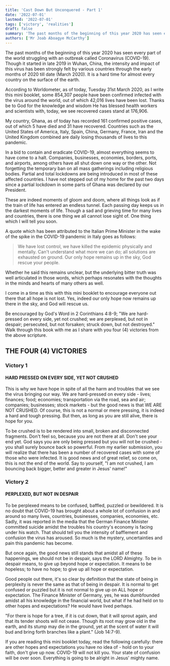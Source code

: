 ```yaml
---
title: 'Cast Down But Unconquered - Part 1'
date: '2022-07-01'
lastmod: '2022-07-01'
tags: ['victory', 'realities']
draft: false
summary: 'The past months of the beginning of this year 2020 has seen every part of the world struggling with an outbreak called Coronavirus (COVID-19). Though it started in late 2019 in Wuhan, China, the intensity and impact of this virus has been strongly felt by various countries through the early months of 2020 till date (March 2020).'
authors: ['Mr Joab Aboagye McCarthy']
---
```


The past months of the beginning of this year 2020 has seen every part of the world struggling with an outbreak called Coronavirus (COVID-19). Though it started in late 2019 in Wuhan, China, the intensity and impact of this virus has been strongly felt by various countries through the early months of 2020 till date (March 2020). It is a hard time for almost every country on the surface of the earth.

According to Worldometer, as of today, Tuesday 31st March 2020, as I write this mini booklet, some 854,307 people have been confirmed infected with the virus around the world, out of which 42,016 lives have been lost. Thanks be to God for the knowledge and wisdom He has blessed health workers and scientists with, today, we see recovered cases stand at 176,906.

My country, Ghana, as of today has recorded 161 confirmed positive cases, out of which 5 have died and 31 have recovered. Countries such as the United States of America, Italy, Spain, China, Germany, France, Iran and the United Kingdom combined are daily losing thousands of lives to this pandemic.

In a bid to contain and eradicate COVID-19, almost everything seems to have come to a halt. Companies, businesses, economies, borders, ports, and airports, among others have all shut down one way or the other. Not forgetting the temporary ban on all mass gatherings including religious bodies. Partial and total lockdowns are being introduced in most of these affected countries. I have not stepped out of my home for the past two days since a partial lockdown in some parts of Ghana was declared by our President.

These are indeed moments of gloom and doom, where all things look as if the train of life has entered an endless tunnel. Each passing day keeps us in the darkest moments of life. Though a sad and grieving time for many lives and countries, there is one thing we all cannot lose sight of. One thing which I will tell you soon.

A quote which has been attributed to the Italian Prime Minister in the wake of the spike in the COVID-19 pandemic in Italy goes as follows:

> We have lost control, we have killed the epidemic physically and mentally. Can't understand what more we can do; all solutions are exhausted on ground. Our only hope remains up in the sky, God rescue your people.

Whether he said this remains unclear, but the underlying bitter truth was well articulated in those words, which perhaps resonates with the thoughts in the minds and hearts of many others as well.

I come in a time as this with this mini booklet to encourage everyone out there that all hope is not lost. Yes, indeed our only hope now remains up there in the sky, and God will rescue us.

Be encouraged by God's Word in 2 Corinthians 4:8-9; "We are hard-pressed on every side, yet not crushed; we are perplexed, but not in despair; persecuted, but not forsaken; struck down, but not destroyed." Walk through this book with me as I share with you four (4) victories from the above scripture.

## THE FOUR (4) VICTORIES

### Victory 1

#### HARD PRESSED ON EVERY SIDE, YET NOT CRUSHED

This is why we have hope in spite of all the harm and troubles that we see the virus bringing our way. We are hard-pressed on every side - lives; finances; food; economies; transportation via the road, sea and air; companies; businesses; stock markets - but the good news is that WE ARE NOT CRUSHED. Of course, this is not a normal or mere pressing, it is indeed a hard and tough pressing. But then, as long as you are still alive, there is hope for you.

To be crushed is to be rendered into small, broken and disconnected fragments. Don't feel so, because you are not there at all. Don't see your end yet. God says you are only being pressed but you will not be crushed - you shall surely bounce back so powerful. From my earlier submission, you will realize that there has been a number of recovered cases with some of those who were infected. It is good news and of great relief, so come on, this is not the end of the world. Say to yourself, "I am not crushed, I am bouncing back bigger, better and greater in Jesus' name!"

### Victory 2

#### PERPLEXED, BUT NOT IN DESPAIR

To be perplexed means to be confused, baffled, puzzled or bewildered. It is no doubt that COVID-19 has brought about a whole lot of confusion in and around so many lives, countries, businesses, companies, economies, etc. Sadly, it was reported in the media that the German Finance Minister committed suicide amidst the troubles his country's economy is facing under his watch. That should tell you the intensity of bafflement and confusion the virus has aroused. So much is the mystery, uncertainties and pain this pandemic has become.

But once again, the good news still stands that amidst all of these happenings, we should not be in despair, says the LORD Almighty. To be in despair means, to give up beyond hope or expectation. It means to be hopeless; to have no hope; to give up all hope or expectation.

Good people out there, it's so clear by definition that the state of being in perplexity is never the same as that of being in despair. It is normal to get confused or puzzled but it is not normal to give up on ALL hope or expectation. The Finance Minister of Germany, yes, he was dumbfounded amidst all his knowledge in the financial world, but what if he had held on to other hopes and expectations? He would have lived perhaps.

"For there is hope for a tree, if it is cut down, that it will sprout again, and that its tender shoots will not cease. Though its root may grow old in the earth, and its stump may die in the ground, yet at the scent of water it will bud and bring forth branches like a plant." (Job 14:7-9).

If you are reading this mini booklet today, read the following carefully: there are other hopes and expectations you have no idea of - hold on to your faith, don't give up now. COVID-19 will not kill you. Your state of confusion will be over soon. Everything is going to be alright in Jesus' mighty name.
